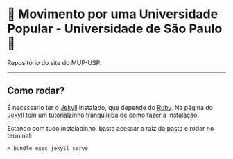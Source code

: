 # 🚩 Movimento por uma Universidade Popular - Universidade de São Paulo 🚩

Repositório do site do MUP-USP.

---

## Como rodar?

É necessário ter o [Jekyll](https://jekyllrb.com/) instalado, que depende do [Ruby](https://www.ruby-lang.org/pt/). Na página do Jekyll tem um tutorialzinho tranquileba de como fazer a instalação.

Estando com tudo instaladinho, basta acessar a raiz da pasta e rodar no terminal:

    > bundle exec jekyll serve